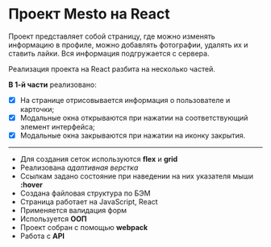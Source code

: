 # Проект Mesto на React
Проект представляет собой страницу, где можно изменять информацию в профиле, можно добавлять фотографии, удалять их и ставить лайки. Вся информация подгружается с сервера.

Реализация проекта на React разбита на несколько частей.

**В 1-й части** реализовано: 
- [x] На странице отрисовывается информация о пользователе и карточки;
- [x] Модальные окна открываются при нажатии на соответствующий элемент интерфейса;
- [x] Модальные окна закрываются при нажатии на иконку закрытия.
					
***
* Для создания сеток используются **flex** и **grid** 
* Реализована *адаптивная верстка*
* Ссылкам задано состояние при наведении на них указателя мыши **:hover**
* Создана файловая структура по БЭМ
* Страница работает на JavaScript, React
* Применяется валидация форм
* Используется **ООП**
* Проект собран с помощью **webpack**
* Работа с **API**



